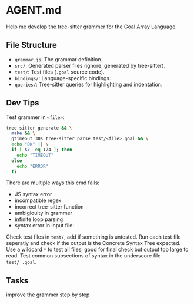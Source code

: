# AGENT.md
Help me develop the tree-sitter grammer for the Goal Array Language.

## File Structure

- `grammar.js`: The grammar definition.
- `src/`: Generated parser files (ignore, generated by tree-sitter).
- `test/`: Test files (`.goal` source code).
- `bindings/`: Language-specific bindings.
- `queries/`: Tree-sitter queries for highlighting and indentation.

## Dev Tips

Test grammer in `<file>`:

```bash
tree-sitter generate && \
  make && \
  gtimeout 30s tree-sitter parse test/<file>.goal && \
  echo "OK" || \
  if [ $? -eq 124 ]; then
    echo "TIMEOUT"
  else
    echo "ERROR"
  fi
```

There are multiple ways this cmd fails:
- JS syntax error
- incompatible regex
- incorrect tree-sitter function
- ambigiouity in grammer
- infinite loop parsing
- syntax error in input file:

Check test files in `test/`, add if something is untested.
Run each test file seperatly and check if the output is the Concrete Syntax Tree expected.
Use a wildcard `*` to test all files, good for final check but output too large to read.
Test common subsections of syntax in the underscore file `test/_.goal`.

## Tasks

improve the grammer step by step
